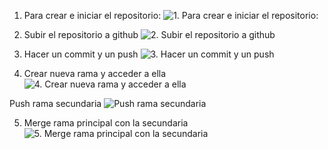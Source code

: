 1. Para crear e iniciar el repositorio:
 ![1. Para crear e iniciar el repositorio: ](https://github.com/FranMurcianoRdev/prueba-git/assets/152601467/884b7a2c-a34f-4877-9fb5-43aed5865f37)

2. Subir el repositorio a github
 ![2. Subir el repositorio a github](https://github.com/FranMurcianoRdev/prueba-git/assets/152601467/c7c9a48b-b460-49b6-98ce-52a51e6e65f6)

3. Hacer un commit y un push
 ![3. Hacer un commit y un push](https://github.com/FranMurcianoRdev/prueba-git/assets/152601467/8962d564-2910-4d91-a20f-242ea4e2c32d)

4. Crear nueva rama y acceder a ella
![4. Crear nueva rama y acceder a ella](https://github.com/FranMurcianoRdev/prueba-git/assets/152601467/e33df435-7680-4754-bf21-515dc87d6dc6)

Push rama secundaria
![ Push rama secundaria](https://github.com/FranMurcianoRdev/prueba-git/assets/152601467/b7d273b0-0be7-4faf-8c0c-2039671a2e5b)

5. Merge rama principal con la secundaria
![5. Merge rama principal con la secundaria](https://github.com/FranMurcianoRdev/prueba-git/assets/152601467/3e3f3492-f659-4afe-8b12-d8025ed2736d)
